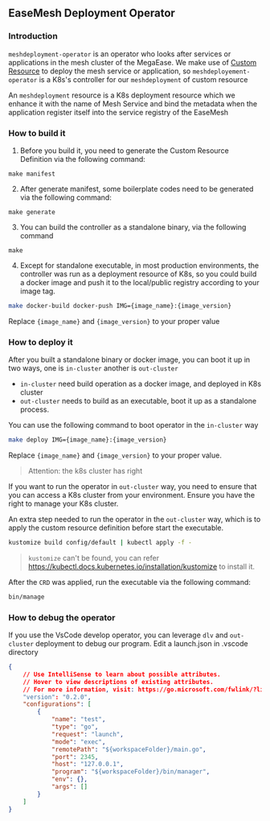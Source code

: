 ## EaseMesh Deployment Operator

### Introduction


`meshdeployment-operator` is an operator who looks after services or applications in the mesh cluster of the MegaEase. We make use of [Custom Resource](https://kubernetes.io/docs/concepts/extend-kubernetes/api-extension/custom-resources/) to deploy the mesh service or application, so `meshdeployement-operator` is a K8s's controller for our `meshdeployment` of custom resource


An `meshdeployment` resource is a K8s deployment resource which we enhance it with the name of Mesh Service and bind the metadata when the application register itself into the service registry of the EaseMesh

### How to build it

1. Before you build it, you need to generate the Custom Resource Definition via the following command:

```shell
make manifest
```

2. After generate manifest, some boilerplate codes need to be generated via the following command:

```shell
make generate
```

3. You can build the controller as a standalone binary, via the following command

```shell
make 
```

4. Except for standalone executable, in most production environments, the controller was run as a deployment resource of K8s, so you could build a docker image and push it to the local/public registry according to your image tag.

```bash
make docker-build docker-push IMG={image_name}:{image_version}
```

Replace `{image_name}` and `{image_version}` to your proper value


### How to deploy it

After you built a standalone binary or docker image, you can boot it up in two ways, one is `in-cluster` another is `out-cluster`

- `in-cluster` need build operation as a docker image, and deployed in K8s cluster
- `out-cluster` needs to build as an executable, boot it up as a standalone process.


You can use the following command to boot operator in the `in-cluster` way

```bash
make deploy IMG={image_name}:{image_version}
```

Replace `{image_name}` and `{image_version}` to your proper value.

> Attention: the k8s cluster has right 

If you want to run the operator in `out-cluster` way, you need to ensure that you can access a K8s cluster from your environment. Ensure you have the right to manage your K8s cluster.

An extra step needed to run the operator in the `out-cluster` way, which is to apply the custom resource definition before start the executable.

```bash
kustomize build config/default | kubectl apply -f - 
```

> `kustomize` can't be found, you can refer https://kubectl.docs.kubernetes.io/installation/kustomize to install it.

After the `CRD` was applied, run the executable via the following command:

```bash
bin/manage
```

### How to debug the operator

If you use the VsCode develop operator, you can leverage `dlv` and `out-cluster` deployment to debug our program. Edit a launch.json in .vscode directory

```json
{
    // Use IntelliSense to learn about possible attributes.
    // Hover to view descriptions of existing attributes.
    // For more information, visit: https://go.microsoft.com/fwlink/?linkid=830387
    "version": "0.2.0",
    "configurations": [
        {
            "name": "test",
            "type": "go",
            "request": "launch",
            "mode": "exec",
            "remotePath": "${workspaceFolder}/main.go",
            "port": 2345,
            "host": "127.0.0.1",
            "program": "${workspaceFolder}/bin/manager",
            "env": {},
            "args": []
        }
    ]
}
```